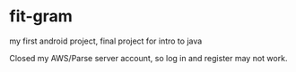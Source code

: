 # fit-gram
my first android project, final project for intro to java

Closed my AWS/Parse server account, so log in and register may not work.
